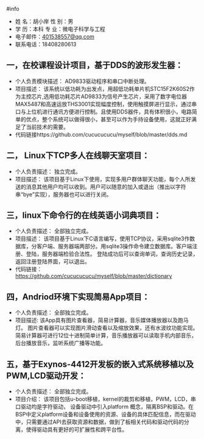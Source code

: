 #info
* 姓  名：胡小岸       性  别：男                
* 学  历：本科         专  业：微电子科学与工程           
* 电子邮件：401538557@qq.com
* 联系电话：18408280613

## 一，在校课程设计项目，基于DDS的波形发生器：
* 个人负责模块描述：
	AD9833驱动程序和串口中断处理。
* 项目描述：
	该系统以低功耗为出发点，用超低功耗单片机STC15F2K60S2作为主控芯片,选用低功耗芯片AD9833为信号产生芯片，采用了数字电位器MAX5487和高速运放THS3001实现幅度控制，使用触摸屏进行显示，通过串口与上位机进行通讯方便进行控制。且使用DDS器件，具有体积很小，电路简单的优点，整个系统可以做得很小，甚至可以作为手持设备使用，这就正好满足了当前技术的需要。
* 代码链接https://github.com/cucucucucu/myself/blob/master/dds.md

## 二， Linux下TCP多人在线聊天室项目：
* 个人负责描述：
	独立完成。
* 项目描述：
	该项目基于Linux下使用，实现多用户群体聊天功能，每个人所发送的消息其他用户均可以收到。用户可以随意的加入或退出（推出以字符串“bye”实现），服务器也可以进行关闭。

## 三，linux下命令行的在线英语小词典项目：
* 个人负责描述：
	全部独立完成。
* 项目描述：
	该项目基于Linux下C语言编写，使用TCP协议，采用sqlite3作数据库，分客户端、服务器端两部分。用sqlite3操作命令建立数据库。客户端注册、登陆，服务器端检验合法性。 登陆成功后可以查询单词，查询历史记录，返回注册登陆界面，可以退出。
* 代码链接：https://github.com/cucucucucu/myself/blob/master/dictionary

## 四，Andriod环境下实现简易App项目：
 * 个人负责描述：
 	全部独立完成。
 * 项目描述:
	该App具有图片查看器，简易计算器，音乐媒体播放器以及跑马灯。
	图片查看器可以实现图片滑动查看以及缩放效果，还有水波纹功能实现。简易计算器可进行12位十进制简单计算，音乐播放器可以读取手机内部音乐，后台播放音乐，监听系统广播等功能。

## 五，基于Exynos-4412开发板的嵌入式系统移植以及PWM,LCD驱动开发：
* 个人负责描述：
	全部独立完成。
* 项目介绍：
	该项目包括u-boot移植，kernel的裁剪和移植，PWM，LCD，串口驱动均是字符驱动， 设备驱动中引入platform 概念，隔离BSP和驱动。在BSP中定义platform设备和设备使用的资源、设备的具体匹配信息，而在驱动中，只需要通过API去获取资源和数据，做到了板相关代码和驱动代码的分离，使得驱动具有更好的可扩展性和跨平台性。
	



